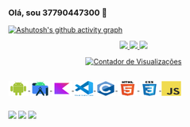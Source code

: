 ### Olá, sou 37790447300 👋

<!--
**37790447300** is a ✨ _special_ ✨ repository because its `README.md` (this file) appears on your GitHub profile.

Here are some ideas to get you started:

- 🔭 I’m currently working on ...
- 🌱 I’m currently learning ...
- 👯 I’m looking to collaborate on ...
- 🤔 I’m looking for help with ...
- 💬 Ask me about ...
- 📫 How to reach me: ...
- 😄 Pronouns: ...
- ⚡ Fun fact: ...
-->

[![Ashutosh's github activity graph](https://github-readme-activity-graph.vercel.app/graph?username=37790447300&theme=react-dark&hide_border=true)](https://github.com/ashutosh00710/github-readme-activity-graph)





<div align="center">
  
  <a href="https://github.com/37790447300">
  <img height="180em" src="https://github-readme-stats.vercel.app/api?username=37790447300&show_icons=true&theme=github_dark&hide_border=true&include_all_commits=true&count_private=true"/>
  <img height="180em" src="https://github-readme-stats.vercel.app/api/top-langs/?username=37790447300&layout=compact&langs_count=7&theme=github_dark&hide_border=true"/>
  
  
   <img height="180em" src="https://github-readme-streak-stats.herokuapp.com?user=37790447300&theme=github_dark_blue&hide_border=true&locale=pt_BR&date_format=j%20M%5B%20Y%5D&card_width=490)](https://git.io/streak-stats"/>

    
</div>



<div align="center">
  
  ![Contador de Visualizações](https://komarev.com/ghpvc/?username=37790447300&color=006bed)

</div>


    
<div style="display: inline_block"><br>
  <img align="center" alt="Math-Ad" height="30" width="40" src="https://github.com/devicons/devicon/blob/master/icons/android/android-original.svg">
  <img align="center" alt="Math-Ads" height="30" width="40" src="https://github.com/devicons/devicon/blob/master/icons/androidstudio/androidstudio-original.svg">
  <img align="center" alt="Math-Kotlin" height="30" width="40" src="https://github.com/devicons/devicon/blob/master/icons/kotlin/kotlin-original.svg">
  <img align="center" alt="Math-VScode" height="30" width="40" src="https://github.com/devicons/devicon/blob/master/icons/vscode/vscode-original-wordmark.svg">
  <img align="center" alt="Math-C" height="30" width="40" src="https://github.com/devicons/devicon/blob/master/icons/c/c-original.svg">
  <img align="center" alt="Math-HTML" height="30" width="40" src="https://github.com/devicons/devicon/blob/master/icons/html5/html5-original-wordmark.svg">
  <img align="center" alt="Math-CSS" height="30" width="40" src="https://github.com/devicons/devicon/blob/master/icons/css3/css3-original-wordmark.svg">
  <img align="center" alt="Math-JS" height="30" width="40" src="https://github.com/devicons/devicon/blob/master/icons/javascript/javascript-original.svg">
</div>

##

<div> 
  <a href="https://www.instagram.com/antonioalvesrodriguesjr/" target="_blank"><img src="https://img.shields.io/badge/-Instagram-%23E4405F?style=for-the-badge&logo=instagram&logoColor=white" target="_blank"></a>
  <a href = "driguez1268@gmail.com"><img src="https://img.shields.io/badge/-Gmail-%23333?style=for-the-badge&logo=gmail&logoColor=white" target="_blank"></a>
  <a href="[ttps://www.linkedin.com/in/antonioalvesrodriguesjunior/" target="_blank"><img src="https://img.shields.io/badge/-LinkedIn-%230077B5?style=for-the-badge&logo=linkedin&logoColor=white" target="_blank"></a> 
</div>
